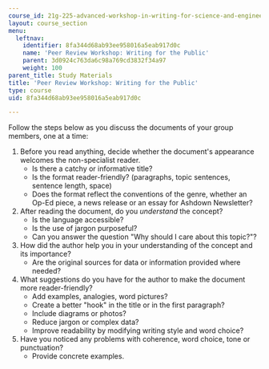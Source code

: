 ```yaml
---
course_id: 21g-225-advanced-workshop-in-writing-for-science-and-engineering-els-spring-2016
layout: course_section
menu:
  leftnav:
    identifier: 8fa344d68ab93ee958016a5eab917d0c
    name: 'Peer Review Workshop: Writing for the Public'
    parent: 3d0924c763da6c98a769cd3832f34a97
    weight: 100
parent_title: Study Materials
title: 'Peer Review Workshop: Writing for the Public'
type: course
uid: 8fa344d68ab93ee958016a5eab917d0c

---
```


Follow the steps below as you discuss the documents of your group members, one at a time:

1.  Before you read anything, decide whether the document's appearance welcomes the non-specialist reader.
    *   Is there a catchy or informative title?
    *   Is the format reader-friendly? (paragraphs, topic sentences, sentence length, space)
    *   Does the format reflect the conventions of the genre, whether an Op-Ed piece, a news release or an essay for Ashdown Newsletter?
2.  After reading the document, do you _understand_ the concept?
    *   Is the language accessible?
    *   Is the use of jargon purposeful?
    *   Can you answer the question "Why should I care about this topic?"?
3.  How did the author help you in your understanding of the concept and its importance?
    *   Are the original sources for data or information provided where needed?
4.  What suggestions do you have for the author to make the document more reader-friendly?
    *   Add examples, analogies, word pictures?
    *   Create a better "hook" in the title or in the first paragraph?
    *   Include diagrams or photos?
    *   Reduce jargon or complex data?
    *   Improve readability by modifying writing style and word choice?
5.  Have you noticed any problems with coherence, word choice, tone or punctuation?
    *   Provide concrete examples.
